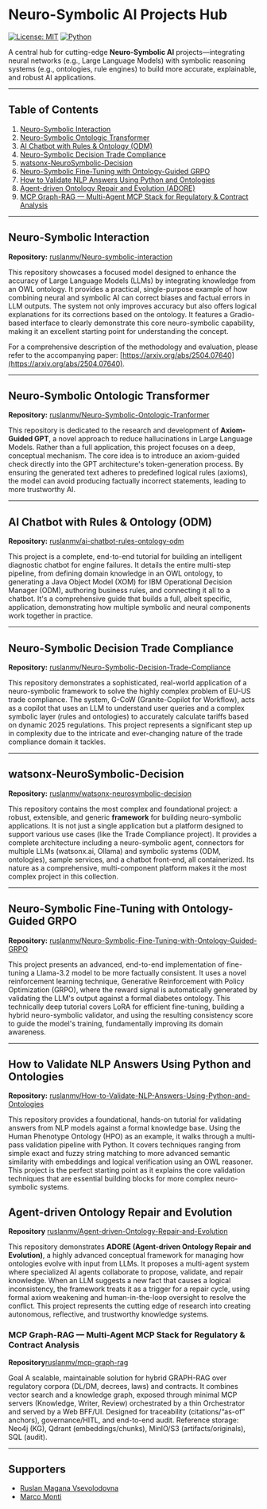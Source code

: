 # Neuro-Symbolic AI Projects Hub

[![License: MIT](https://img.shields.io/badge/License-MIT-blue.svg)](LICENSE)
[![Python](https://img.shields.io/badge/Python-3.8%2B-green.svg)](https://www.python.org/)

A central hub for cutting-edge **Neuro-Symbolic AI** projects—integrating neural networks (e.g., Large Language Models) with symbolic reasoning systems (e.g., ontologies, rule engines) to build more accurate, explainable, and robust AI applications.

---

## Table of Contents

1. [Neuro-Symbolic Interaction](#neuro-symbolic-interaction)
2. [Neuro-Symbolic Ontologic Transformer](#neuro-symbolic-ontologic-transformer)
3. [AI Chatbot with Rules & Ontology (ODM)](#ai-chatbot-with-rules--ontology-odm)
4. [Neuro-Symbolic Decision Trade Compliance](#neuro-symbolic-decision-trade-compliance)
5. [watsonx-NeuroSymbolic-Decision](#watsonx-neurosymbolic-decision)
6. [Neuro-Symbolic Fine-Tuning with Ontology-Guided GRPO](#neuro-symbolic-fine-tuning-with-ontology-guided-grpo)
7. [How to Validate NLP Answers Using Python and Ontologies](#how-to-validate-nlp-answers-using-python-and-ontologies)
8. [Agent-driven Ontology Repair and Evolution (ADORE)](#agent-driven-ontology-repair-and-evolution)
9. [MCP Graph-RAG — Multi-Agent MCP Stack for Regulatory & Contract Analysis](#mcp-graph-rag-—-multi-mgent-mcp-stack-for-regulatory-&-contract-analysis)
---

## Neuro-Symbolic Interaction

**Repository:** [ruslanmv/Neuro-symbolic-interaction](https://github.com/ruslanmv/Neuro-symbolic-interaction)

This repository showcases a focused model designed to enhance the accuracy of Large Language Models (LLMs) by integrating knowledge from an OWL ontology. It provides a practical, single-purpose example of how combining neural and symbolic AI can correct biases and factual errors in LLM outputs. The system not only improves accuracy but also offers logical explanations for its corrections based on the ontology. It features a Gradio-based interface to clearly demonstrate this core neuro-symbolic capability, making it an excellent starting point for understanding the concept.

For a comprehensive description of the methodology and evaluation, please refer to the accompanying paper: [https://arxiv.org/abs/2504.07640](https://arxiv.org/abs/2504.07640).

---

## Neuro-Symbolic Ontologic Transformer

**Repository:** [ruslanmv/Neuro-Symbolic-Ontologic-Tranformer](https://github.com/ruslanmv/Neuro-Symbolic-Ontologic-Tranformer)

This repository is dedicated to the research and development of **Axiom-Guided GPT**, a novel approach to reduce hallucinations in Large Language Models. Rather than a full application, this project focuses on a deep, conceptual mechanism. The core idea is to introduce an axiom-guided check directly into the GPT architecture's token-generation process. By ensuring the generated text adheres to predefined logical rules (axioms), the model can avoid producing factually incorrect statements, leading to more trustworthy AI.

---

## AI Chatbot with Rules & Ontology (ODM)

**Repository:** [ruslanmv/ai-chatbot-rules-ontology-odm](https://github.com/ruslanmv/ai-chatbot-rules-ontology-odm)

This project is a complete, end-to-end tutorial for building an intelligent diagnostic chatbot for engine failures. It details the entire multi-step pipeline, from defining domain knowledge in an OWL ontology, to generating a Java Object Model (XOM) for IBM Operational Decision Manager (ODM), authoring business rules, and connecting it all to a chatbot. It's a comprehensive guide that builds a full, albeit specific, application, demonstrating how multiple symbolic and neural components work together in practice.

---

## Neuro-Symbolic Decision Trade Compliance

**Repository:** [ruslanmv/Neuro-Symbolic-Decision-Trade-Compliance](https://github.com/ruslanmv/Neuro-Symbolic-Decision-Trade-Compliance)

This repository demonstrates a sophisticated, real-world application of a neuro-symbolic framework to solve the highly complex problem of EU-US trade compliance. The system, G-CoW (Granite-Copilot for Workflow), acts as a copilot that uses an LLM to understand user queries and a complex symbolic layer (rules and ontologies) to accurately calculate tariffs based on dynamic 2025 regulations. This project represents a significant step up in complexity due to the intricate and ever-changing nature of the trade compliance domain it tackles.

---

## watsonx-NeuroSymbolic-Decision

**Repository:** [ruslanmv/watsonx-neurosymbolic-decision](https://github.com/ruslanmv/watsonx-neurosymbolic-decision)

This repository contains the most complex and foundational project: a robust, extensible, and generic **framework** for building neuro-symbolic applications. It is not just a single application but a platform designed to support various use cases (like the Trade Compliance project). It provides a complete architecture including a neuro-symbolic agent, connectors for multiple LLMs (watsonx.ai, Ollama) and symbolic systems (ODM, ontologies), sample services, and a chatbot front-end, all containerized. Its nature as a comprehensive, multi-component platform makes it the most complex project in this collection.

---

## Neuro-Symbolic Fine-Tuning with Ontology-Guided GRPO

**Repository:** [ruslanmv/Neuro-Symbolic-Fine-Tuning-with-Ontology-Guided-GRPO](https://github.com/ruslanmv/Neuro-Symbolic-Fine-Tuning-with-Ontology-Guided-GRPO)

This project presents an advanced, end-to-end implementation of fine-tuning a Llama-3.2 model to be more factually consistent. It uses a novel reinforcement learning technique, Generative Reinforcement with Policy Optimization (GRPO), where the reward signal is automatically generated by validating the LLM's output against a formal diabetes ontology. This technically deep tutorial covers LoRA for efficient fine-tuning, building a hybrid neuro-symbolic validator, and using the resulting consistency score to guide the model's training, fundamentally improving its domain awareness.

---

## How to Validate NLP Answers Using Python and Ontologies

**Repository:** [ruslanmv/How-to-Validate-NLP-Answers-Using-Python-and-Ontologies](https://github.com/ruslanmv/How-to-Validate-NLP-Answers-Using-Python-and-Ontologies)

This repository provides a foundational, hands-on tutorial for validating answers from NLP models against a formal knowledge base. Using the Human Phenotype Ontology (HPO) as an example, it walks through a multi-pass validation pipeline with Python. It covers techniques ranging from simple exact and fuzzy string matching to more advanced semantic similarity with embeddings and logical verification using an OWL reasoner. This project is the perfect starting point as it explains the core validation techniques that are essential building blocks for more complex neuro-symbolic systems.



## Agent-driven Ontology Repair and Evolution

**Repository** [ruslanmv/Agent-driven-Ontology-Repair-and-Evolution](https://github.com/ruslanmv/Agent-driven-Ontology-Repair-and-Evolution)

This repository demonstrates **ADORE (Agent-driven Ontology Repair and Evolution)**, a highly advanced conceptual framework for managing how ontologies evolve with input from LLMs. It proposes a multi-agent system where specialized AI agents collaborate to propose, validate, and repair knowledge. When an LLM suggests a new fact that causes a logical inconsistency, the framework treats it as a trigger for a repair cycle, using formal axiom weakening and human-in-the-loop oversight to resolve the conflict. This project represents the cutting edge of research into creating autonomous, reflective, and trustworthy knowledge systems.



### MCP Graph-RAG — Multi-Agent MCP Stack for Regulatory & Contract Analysis

**Repository**[ruslanmv/mcp-graph-rag](https://github.com/ruslanmv/mcp-graph-rag)

Goal A scalable, maintainable solution for hybrid GRAPH-RAG over regulatory corpora (DL/DM, decrees, laws) and contracts. It combines vector search and a knowledge graph, exposed through minimal MCP servers (Knowledge, Writer, Review) orchestrated by a thin Orchestrator and served by a Web BFF/UI. Designed for traceability (citations/“as-of” anchors), governance/HITL, and end-to-end audit. Reference storage: Neo4j (KG), Qdrant (embeddings/chunks), MinIO/S3 (artifacts/originals), SQL (audit).


---

## Supporters


* [Ruslan Magana Vsevolodovna](https://github.com/ruslanmv/)
* [Marco Monti](https://github.com/MarcoMontiPhD/)



